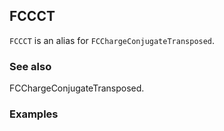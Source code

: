 ##  FCCCT 

`FCCCT` is an alias for `FCChargeConjugateTransposed`.

###  See also 

FCChargeConjugateTransposed.

###  Examples 